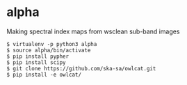 # alpha
Making spectral index maps from wsclean sub-band images

```
$ virtualenv -p python3 alpha
$ source alpha/bin/activate
$ pip install pypher
$ pip install scipy
$ git clone https://github.com/ska-sa/owlcat.git
$ pip install -e owlcat/
```

